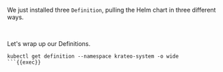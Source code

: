 
We just installed three `Definition`, pulling the Helm chart in three different ways.

<br>

Let's wrap up our Definitions.

```plain
kubectl get definition --namespace krateo-system -o wide
```{{exec}}

